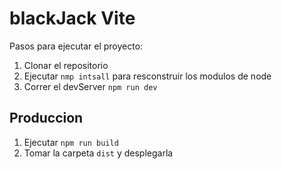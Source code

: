 # blackJack Vite

Pasos para ejecutar el proyecto:

1. Clonar el repositorio
2. Ejecutar `nmp intsall` para resconstruir los modulos de node
3. Correr el devServer `npm run dev`

## Produccion

1. Ejecutar `npm run build`
2. Tomar la carpeta `dist` y desplegarla

